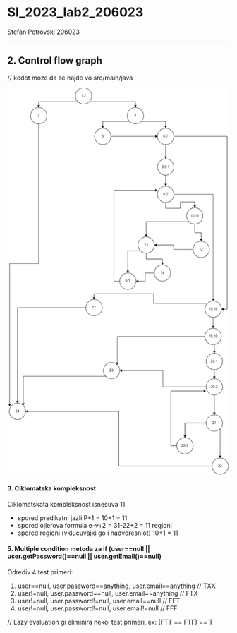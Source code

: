 # SI_2023_lab2_206023
Stefan Petrovski 206023
<hr>

<h2> 2. Control flow graph </h2>


// kodot moze da se najde vo src/main/java

![si_lab2_206023_cfg.drawio (1).png](si_lab2_206023_cfg.drawio%20%281%29.png)



<h4> 3. Ciklomatska kompleksnost </h4>

Ciklomatskata kompleksnost isnesuva 11.
- spored predikatni jazli P+1 = 10+1 = 11
- spored ojlerova formula  e-v+2 =  31-22+2 = 11 regioni
- spored regioni (vklucuvajki go i nadvoresniot) 10+1 = 11


<h4> 5. Multiple condition metoda za 
if (user==null || user.getPassword()==null || user.getEmail()==null) </h4>

Odrediv 4 test primeri:

1. user==null, user.password==anything, user.email==anything // TXX
2. user!=null, user.password==null, user.email==anything     // FTX
3. user!=null, user.password!=null, user.email==null	     // FFT
4. user!=null, user.password!=null, user.email!=null	     // FFF

// Lazy evaluation gi eliminira nekoi test primeri, ex: (FTT == FTF) == T
